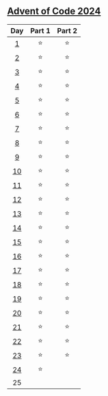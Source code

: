 ## [Advent of Code 2024](https://adventofcode.com/2024)

|Day						| Part 1 | Part 2 |
|:-------------------------:|:------:|:------:|
|[1](./Day01/Solution.py)	|	⭐	|	⭐	|
|[2](./Day02/Solution.py)	|	⭐	|	⭐	|
|[3](./Day03/Solution.py)	|	⭐	|	⭐	|
|[4](./Day04/Solution.py)	|	⭐	|	⭐	|
|[5](./Day05/Solution.py)	|	⭐	|	⭐	|
|[6](./Day06/Solution.py)	|	⭐	|	⭐	|
|[7](./Day07/Solution.py)	|	⭐	|	⭐	|
|[8](./Day08/Solution.py)	|	⭐	|	⭐	|
|[9](./Day09/Solution.py)	|	⭐	|	⭐	|
|[10](./Day10/Solution.py)	|	⭐	|	⭐	|
|[11](./Day11/Solution.py)	|	⭐	|	⭐	|
|[12](./Day12/Solution.py)	|	⭐	|	⭐	|
|[13](./Day13/Solution.py)	|	⭐	|	⭐	|
|[14](./Day14/Solution.py)	|	⭐	|	⭐	|
|[15](./Day15/Solution.py)	|	⭐	|	⭐	|
|[16](./Day16/Solution.py)	|	⭐	|	⭐	|
|[17](./Day17/Solution.py)	|	⭐	|	⭐	|
|[18](./Day18/Solution.py)	|	⭐	|	⭐	|
|[19](./Day19/Solution.py)	|	⭐	|	⭐	|
|[20](./Day20/Solution.py)	|	⭐	|	⭐	|
|[21](./Day21/Solution.py)	|	⭐	|	⭐	|
|[22](./Day22/Solution.py)	|	⭐	|	⭐	|
|[23](./Day23/Solution.py)	|	⭐	|	⭐	|
|[24](./Day24/Solution.py)	|	⭐	|		|
|25							|		|		|